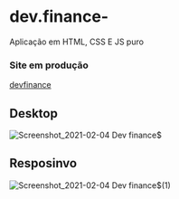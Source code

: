 # dev.finance-

Aplicação em HTML, CSS E JS puro 

### Site em produção 
[devfinance](https://devops-devfinances.netlify.app/)

## Desktop
![Screenshot_2021-02-04 Dev finance$](https://user-images.githubusercontent.com/42070237/106888758-64260f00-66bd-11eb-894d-c97ffd4c1aed.png)

## Resposinvo
![Screenshot_2021-02-04 Dev finance$(1)](https://user-images.githubusercontent.com/42070237/106888829-7d2ec000-66bd-11eb-8571-c88c550bf9ea.png)
